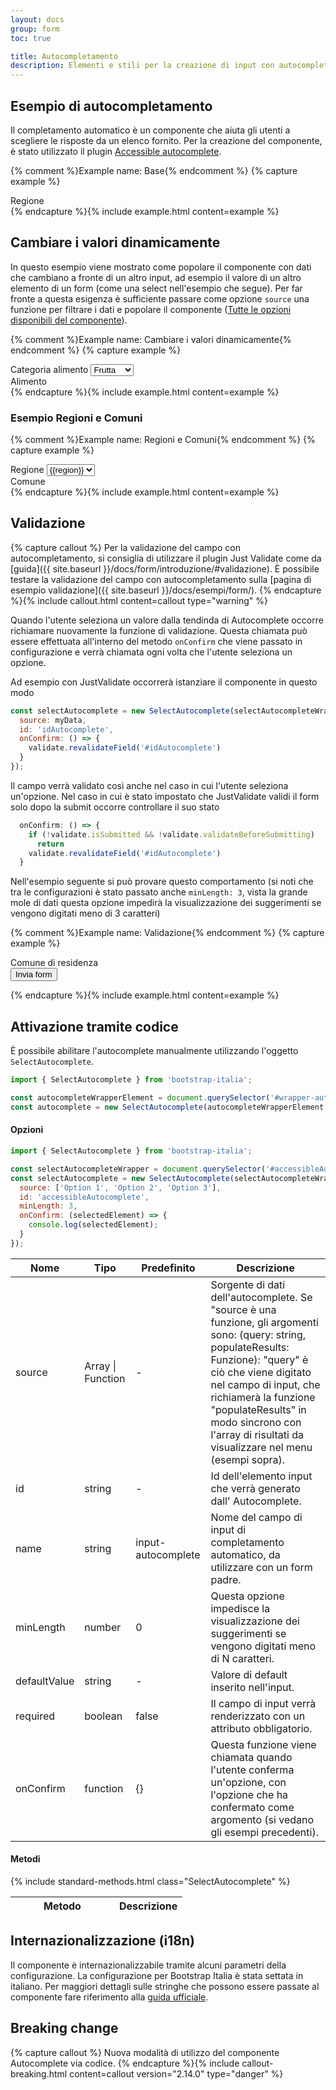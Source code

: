 ```yaml
---
layout: docs
group: form
toc: true

title: Autocompletamento
description: Elementi e stili per la creazione di input con autocompletamento.
---
```


## Esempio di autocompletamento

Il completamento automatico è un componente che aiuta gli utenti a scegliere le risposte da un elenco fornito.
Per la creazione del componente, è stato utilizzato il plugin [Accessible autocomplete](https://github.com/alphagov/accessible-autocomplete).

{% comment %}Example name: Base{% endcomment %}
{% capture example %}
<div class="form-group">
  <label for="accessibleAutocomplete">Regione</label>
  <div id="accessibleAutocompleteWrapper" class="autocomplete-wrapper"></div>
</div>
<script>
  document.addEventListener('DOMContentLoaded', function () {
    const italianRegions = {{ site.data.autocomplete.regioniplain | jsonify }};
    const selectElement = document.querySelector('#accessibleAutocompleteWrapper');
    const selectAutocomplete = new bootstrap.SelectAutocomplete(selectElement, {
      id: 'accessibleAutocomplete',
      name: 'regioni',
      source: italianRegions
    });
  })
</script>
{% endcapture %}{% include example.html content=example %}

## Cambiare i valori dinamicamente

In questo esempio viene mostrato come popolare il componente con dati che 
cambiano a fronte di un altro input, ad esempio il valore di un altro elemento
di un form (come una select nell'esempio che segue). 
Per far fronte a questa esigenza è sufficiente passare come opzione `source` 
una funzione per filtrare i dati e popolare il componente
([Tutte le opzioni disponibili del componente](#attivazione-tramite-codice)).

{% comment %}Example name: Cambiare i valori dinamicamente{% endcomment %}
{% capture example %}
<div class="row">
  <div class="col-12">
    <div class="form-group">
      <div class="select-wrapper">
        <label for="category">Categoria alimento</label>
        <select id="category" name="category">
          <option value="frutta" selected>Frutta</option>
          <option value="verdura">Verdura</option>
        </select>
      </div>
    </div>
  </div>
  <div class="col-12">
    <div class="form-group">
      <label for="productAutocomplete">Alimento</label>
      <div id="productAutocompleteWrapper" class="autocomplete-wrapper"></div>
    </div>
  </div>
  <script>
    const form_data = {
      'frutta' : [
        'Mela',
        'Pera',
        'Melone',
        'Banana',
      ],
      'verdura' : [
        'Carota',
        'Zucchina',
        'Melanzana',
        'Carciofo',
      ],
    }
    document.addEventListener('DOMContentLoaded', function () {
      const categorySelect = document.getElementById("category");
      const selectWrapperElement = document.getElementById("productAutocompleteWrapper");
      const selectAutocomplete = new bootstrap.SelectAutocomplete(selectWrapperElement, {
        id: 'productAutocomplete',
        name: 'prodotto',
        source: (query, populateResults) => {
          const results = form_data[categorySelect.value]
          const filteredResults = results.filter(
            result => result.toLowerCase() .indexOf(query.toLowerCase()) !== -1
          )
          populateResults(filteredResults)
        }
      });
      // Facoltativo: se si vuole cancellare l'elemento al cambio del filtro
      categorySelect.addEventListener('change', (event) => {
        document.getElementById("productAutocomplete").value = '';
      });
    })
  </script>
</div>
{% endcapture %}{% include example.html content=example %}

### Esempio Regioni e Comuni

{% comment %}Example name: Regioni e Comuni{% endcomment %}
{% capture example %}
<div class="row">
  <div class="col-12">
    <div class="form-group">
      <div class="select-wrapper">
        <label for="regione">Regione</label>
        <select id="regione" name="regione">
          {% for region in site.data.autocomplete.regioniplain %}
          <option value="{{region}}">{{region}}</option>
          {% endfor %}
        </select>
      </div>
    </div>
  </div>
  <div class="col-12">
    <div class="form-group">
      <label for="comuniAutocomplete">Comune</label>
      <div id="comuniAutocompleteWrapper" class="autocomplete-wrapper"></div>
    </div>
  </div>
  <script>
    document.addEventListener('DOMContentLoaded', async function () {
      const italianRegions = {{ site.data.autocomplete.regioniplain | jsonify }};
      const data = {}
      italianRegions.forEach(region => { data[region] = [] })
      const comuniJson = await (await fetch('{{ site.baseurl }}/docs/esempi/form/comuni.json')).json();
      comuniJson.forEach(comune => data[comune.regione].push(comune.comune))
      const regioniSelect = document.getElementById("regione");
      const selectWrapperElement = document.getElementById("comuniAutocompleteWrapper");
      const selectAutocomplete = new bootstrap.SelectAutocomplete(selectWrapperElement, {
        id: 'comuniAutocomplete',
        name: 'comuni',
        source: (query, populateResults) => {
          const results = data[regioniSelect.value]
          const filteredResults = results.filter(
            result => result.toLowerCase() .indexOf(query.toLowerCase()) !== -1
          )          
          populateResults(filteredResults)
        }
      });
      regioniSelect.addEventListener('change', (event) => {
        document.getElementById("comuniAutocomplete").value = '';
      });
    })
  </script>
</div>
{% endcapture %}{% include example.html content=example %}

## Validazione

{% capture callout %}
Per la validazione del campo con autocompletamento, si consiglia di utilizzare 
il plugin Just Validate come da [guida]({{ site.baseurl }}/docs/form/introduzione/#validazione). 
È possibile testare la validazione del campo con autocompletamento sulla 
[pagina di esempio validazione]({{ site.baseurl }}/docs/esempi/form/).
{% endcapture %}{% include callout.html content=callout type="warning" %}


Quando l'utente seleziona un valore dalla tendinda di Autocomplete occorre
richiamare nuovamente la funzione di validazione. Questa chiamata può essere
effettuata all'interno del metodo `onConfirm` che viene passato in configurazione 
e verrà chiamata ogni volta che l'utente seleziona un opzione.

Ad esempio con JustValidate occorrerà istanziare il componente in questo modo

```js
const selectAutocomplete = new SelectAutocomplete(selectAutocompleteWrapper, {
  source: myData,
  id: 'idAutocomplete',
  onConfirm: () => {
    validate.revalidateField('#idAutocomplete')
  }
});
```

Il campo verrà validato così anche nel caso in cui l'utente seleziona un'opzione.
Nel caso in cui è stato impostato che JustValidate validi il form solo dopo la
submit occorre controllare il suo stato

```js
  onConfirm: () => {
    if (!validate.isSubmitted && !validate.validateBeforeSubmitting)
      return
    validate.revalidateField('#idAutocomplete')
  }
```

Nell'esempio seguente si può provare questo comportamento (si noti che tra le 
configurazioni è stato passato anche `minLength: 3`, vista la grande mole di dati 
questa opzione impedirà la visualizzazione dei suggerimenti se vengono digitati 
meno di 3 caratteri)

{% comment %}Example name: Validazione{% endcomment %}
{% capture example %}
<div>
  <form id="justValidate" action="" method="post">
    <div class="row">
      <div class="col-12">
        <div class="form-group">
          <label for="comuneJVAutocomplete">Comune di residenza</label>
          <div id="comuneJVAutocompleteWrapper" class="autocomplete-wrapper"></div>
        </div>
      </div>
    </div>
    <div class="row">
      <div class="col-12">
        <button class="btn btn-primary mt-3" type="submit">Invia form</button>
      </div>
    </div>
  </form>
  <script>
    document.addEventListener('DOMContentLoaded', async function () {
      const validate = new bootstrap.FormValidate('#justValidate', {
        errorFieldCssClass: 'is-invalid',
        errorLabelCssClass: 'form-feedback',
        errorLabelStyle: '',
        focusInvalidField: false,
      })
      const comuniJson = await (await fetch('{{ site.baseurl }}/docs/esempi/form/comuni.json')).json();
      const comuni = comuniJson.map(comune => comune.comune)
      const selectAutocompleteWrapper = document.querySelector('#comuneJVAutocompleteWrapper');
      const selectAutocomplete = new bootstrap.SelectAutocomplete(selectAutocompleteWrapper, {
        source: comuni,
        id: 'comuneJVAutocomplete',
        name: 'comuni',
        minLength: 3,
        onConfirm: () => {
          if (!validate.isSubmitted && !validate.validateBeforeSubmitting)
            return
          validate.revalidateField('#comuneJVAutocomplete')
        }
      });
      validate
        .addField('#comuneJVAutocomplete', [
          {
            rule: 'required',
            errorMessage: 'Questo campo è richiesto',
          },
          {
            validator: (value) => {
              return comuni.includes(value);
            },
            errorMessage: 'Scegli una città valida',
          },
        ])
        .onSuccess((event) => {
          document.forms['justValidate'].submit()
        })
      })
  </script>
</div>
{% endcapture %}{% include example.html content=example %}

## Attivazione tramite codice

È possibile abilitare l'autocomplete manualmente utilizzando l'oggetto `SelectAutocomplete`.

```js
import { SelectAutocomplete } from 'bootstrap-italia';

const autocompleteWrapperElement = document.querySelector('#wrapper-autocomplete');
const autocomplete = new SelectAutocomplete(autocompleteWrapperElement, options);
```

#### Opzioni

```js
import { SelectAutocomplete } from 'bootstrap-italia';

const selectAutocompleteWrapper = document.querySelector('#accessibleAutocompleteWrapper');
const selectAutocomplete = new SelectAutocomplete(selectAutocompleteWrapper, {
  source: ['Option 1', 'Option 2', 'Option 3'],
  id: 'accessibleAutocomplete',
  minLength: 3,
  onConfirm: (selectedElement) => {
    console.log(selectedElement);
  }
});
```

<div class="table-responsive">
  <table class="table table-bordered table-striped">
    <thead>
      <tr>
        <th>Nome</th>
        <th>Tipo</th>
        <th>Predefinito</th>
        <th>Descrizione</th>
      </tr>
    </thead>
    <tbody>
      <tr>
        <td>source</td>
        <td>Array | Function</td>
        <td>-</td>
        <td>Sorgente di dati dell'autocomplete. Se "source è una funzione, gli argomenti sono: (query: string, populateResults: Funzione): "query" è ciò che viene digitato nel campo di input, che richiamerà la funzione "populateResults" in modo sincrono con l'array di risultati da visualizzare nel menu (esempi sopra).</td>
      </tr>
      <tr>
        <td>id</td>
        <td>string</td>
        <td>-</td>
        <td>Id dell'elemento input che verrà generato dall' Autocomplete.</td>
      </tr>
      <tr>
        <td>name</td>
        <td>string</td>
        <td>input-autocomplete</td>
        <td>Nome del campo di input di completamento automatico, da utilizzare con un form padre.</td>
      </tr>
      <tr>
        <td>minLength</td>
        <td>number</td>
        <td>0</td>
        <td>Questa opzione impedisce la visualizzazione dei suggerimenti se vengono digitati meno di N caratteri.</td>
      </tr>
      <tr>
        <td>defaultValue</td>
        <td>string</td>
        <td>-</td>
        <td>Valore di default inserito nell'input.</td>
      </tr>
      <tr>
        <td>required</td>
        <td>boolean</td>
        <td>false</td>
        <td>Il campo di input verrà renderizzato con un attributo obbligatorio.</td>
      </tr>
      <tr>
        <td>onConfirm</td>
        <td>function</td>
        <td>{}</td>
        <td>Questa funzione viene chiamata quando l'utente conferma un'opzione, con l'opzione che ha confermato come argomento (si vedano gli esempi precedenti).</td>
      </tr>
    </tbody>
  </table>
</div>

#### Metodi

<div class="table-responsive">
  <table class="table table-bordered table-striped">
    <thead>
      <tr>
        <th style="width: 150px;">Metodo</th>
        <th>Descrizione</th>
      </tr>
    </thead>
    <tbody>
      {% include standard-methods.html class="SelectAutocomplete" %}
    </tbody>
  </table>
</div>

## Internazionalizzazione (i18n)

Il componente è internazionalizzabile tramite alcuni parametri della configurazione.
La configurazione per Bootstrap Italia è stata settata in italiano.
Per maggiori dettagli sulle stringhe che possono essere passate al componente
fare riferimento alla [guida ufficiale](https://github.com/alphagov/accessible-autocomplete?tab=readme-ov-file#internationalization).

## Breaking change

{% capture callout %}
Nuova modalità di utilizzo del componente Autocomplete via codice.
{% endcapture %}{% include callout-breaking.html content=callout version="2.14.0" type="danger" %}
